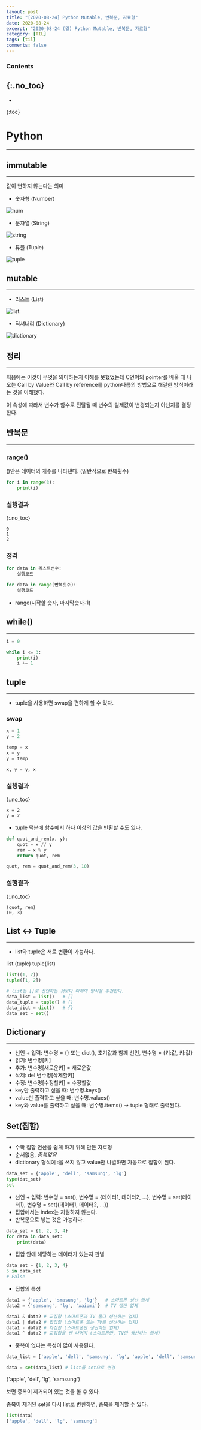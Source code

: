 ```yaml
---
layout: post
title: "[2020-08-24] Python Mutable, 반복문, 자료형"
date: 2020-08-24
excerpt: "2020-08-24 (월) Python Mutable, 반복문, 자료형"
category: [TIL]
tags: [til]
comments: false
---
```


### Contents
{:.no_toc}
---

* 
{:toc}

# Python

---

## immutable

---

값이 변하지 않는다는 의미

- 숫자형 (Number)

![num](https://user-images.githubusercontent.com/40714505/91144256-b9adc700-e6ee-11ea-9e92-c5a129d89f5f.png)

- 문자열 (String)

![string](https://user-images.githubusercontent.com/40714505/91144275-c0d4d500-e6ee-11ea-95d1-b555c11f184e.png)

- 튜플 (Tuple)

![tuple](https://user-images.githubusercontent.com/40714505/91144279-c2060200-e6ee-11ea-8250-153c159dfecd.png)

## mutable

---

- 리스트 (List)

![list](https://user-images.githubusercontent.com/40714505/91144287-c5998900-e6ee-11ea-8ef0-78e924f12484.png)

- 딕셔너리 (Dictionary)

![dictionary](https://user-images.githubusercontent.com/40714505/91144290-c6cab600-e6ee-11ea-9d18-26f0a3a5e97f.png)

## 정리

---

처음에는 이것이 무엇을 의미하는지 이해를 못했었는데 C언어의 pointer를 배울 때 나오는 Call by Value와 Call by reference를 python나름의 방법으로 해결한 방식이라는 것을 이해했다.

이 속성에 따라서 변수가 함수로 전달될 때 변수의 실제값이 변경되는지 아닌지를 결정한다.

## 반복문

---

### range()

()안은 데이터의 개수를 나타낸다. (일반적으로 반복횟수)

```python
for i in range(3):
	print(i)
```

### 실행결과
{:.no_toc}
```
0
1
2
```
### 정리

```python
for data in 리스트변수:
	실행코드

for data in range(반복횟수):
	실행코드
```

- range(시작할 숫자, 마지막숫자-1)

## while()

---

```python
i = 0

while i <= 3:
	print(i)
	i += 1
```

## tuple

---

- tuple을 사용하면 swap을 편하게 할 수 있다.

### swap

```python
x = 1
y = 2

temp = x
x = y
y = temp

x, y = y, x
```

### 실행결과
{:.no_toc}
```
x = 2
y = 2
```

- tuple 덕분에 함수에서 하나 이상의 값을 반환할 수도 있다.

```python
def quot_and_rem(x, y):
	quot = x // y
	rem = x % y
	return quot, rem

quot, rem = quot_and_rem(3, 10)
```

### 실행결과
{:.no_toc}
```
(quot, rem)
(0, 3)
```

## List ↔ Tuple

---

- list와 tuple은 서로 변환이 가능하다.

list (tuple)
tuple(list)

```python
list((1, 2))
tuple([1, 2])

# list는 []로 선언하는 것보다 아래의 방식을 추천한다.
data_list = list()   # []
data_tuple = tuple() # ()
data_dict = dict()   # {}
data_set = set()
```

## Dictionary

---

- 선언 + 입력: 변수명 = {} 또는 dict(), 초기값과 함께 선언, 변수명 = {키:값, 키:값}
- 읽기: 변수명[키]
- 추가: 변수명[새로운키] = 새로운값
- 삭제: del 변수명[삭제할키]
- 수정: 변수명[수정할키] = 수정할값
- key만 출력하고 싶을 때: 변수명.keys()
- value만 출력하고 싶을 때: 변수명.values()
- key와 value를 출력하고 싶을 때: 변수명.items() → tuple 형태로 출력된다.

## Set(집합)

---

- 수학 집합 연산을 쉽게 하기 위해 만든 자료형
- 순서없음, *중복없음*
- dictionary 형식에 :을 쓰지 않고 value만 나열하면 자동으로 집합이 된다.

```python
data_set = {'apple', 'dell', 'samsung', 'lg'}
type(dat_set)
set
```

- 선언 + 입력: 변수명 = set(), 변수명 = {데이터1, 데이터2, ...}, 변수명 = set(데이터1), 변수명 = set({데이터1, 데이터2, ...})
- 집합에서는 index는 지원하지 않는다.
- 반복문으로 넣는 것은 가능하다.

```python
data_set = {1, 2, 3, 4}
for data in data_set:
	print(data)
```

- 집합 안에 해당하는 데이터가 있는지 판별

```python
data_set = {1, 2, 3, 4}
5 in data_set
# False
```

- 집합의 특성

```python
data1 = {'apple', 'smasung', 'lg'}   # 스마트폰 생산 업체
data2 = {'samsung', 'lg', 'xaiomi'}  # TV 생산 업체

data1 & data2 # 교집합 (스마트폰과 TV 둘다 생산하는 업체)
data1 | data2 # 합집합 (스마트폰 또는 TV를 생산하는 업체)
data1 - data2 # 차집합 (스마트폰만 생산하는 업체)
data1 ^ data2 # 교집합을 뺀 나머지 (스마트폰만, TV만 생산하는 업체)
```

- 중복이 없다는 특성이 많이 사용된다.

```python
data_list = ['apple', 'dell', 'samsung', 'lg', 'apple', 'dell', 'samsung', 'lg', 'apple', 'dell', 'samsung', 'lg']

data = set(data_list) # list를 set으로 변경
```

{'apple', 'dell', 'lg', 'samsung'}

보면 중복이 제거되어 있는 것을 볼 수 있다.

중복이 제거된 set을 다시 list로 변환하면, 중복을 제거할 수 있다.

```python
list(data)
['apple', 'dell', 'lg', 'samsung']
```